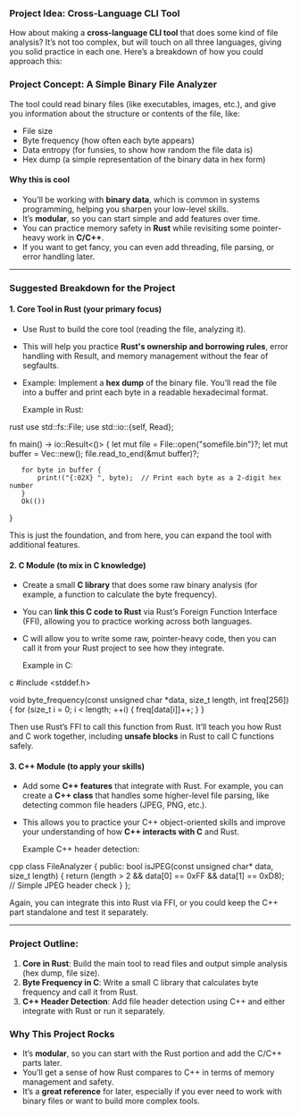
### **Project Idea: Cross-Language CLI Tool**

How about making a **cross-language CLI tool** that does some kind of file analysis? It’s not too complex, but will touch on all three languages, giving you solid practice in each one. Here’s a breakdown of how you could approach this:

### **Project Concept: A Simple Binary File Analyzer**

The tool could read binary files (like executables, images, etc.), and give you information about the structure or contents of the file, like:

- File size
- Byte frequency (how often each byte appears)
- Data entropy (for funsies, to show how random the file data is)
- Hex dump (a simple representation of the binary data in hex form)

#### **Why this is cool**

- You'll be working with **binary data**, which is common in systems programming, helping you sharpen your low-level skills.
- It’s **modular**, so you can start simple and add features over time.
- You can practice memory safety in **Rust** while revisiting some pointer-heavy work in **C/C++**.
- If you want to get fancy, you can even add threading, file parsing, or error handling later.

---

### **Suggested Breakdown for the Project**

#### 1. **Core Tool in Rust** (your primary focus)

- Use Rust to build the core tool (reading the file, analyzing it).
- This will help you practice **Rust's ownership and borrowing rules**, error handling with Result, and memory management without the fear of segfaults.
- Example: Implement a **hex dump** of the binary file. You’ll read the file into a buffer and print each byte in a readable hexadecimal format.

   Example in Rust:

rust
   use std::fs::File;
   use std::io::{self, Read};

   fn main() -> io::Result<()> {
       let mut file = File::open("somefile.bin")?;
       let mut buffer = Vec::new();
       file.read_to_end(&mut buffer)?;

       for byte in buffer {
           print!("{:02X} ", byte);  // Print each byte as a 2-digit hex number
       }
       Ok(())
   }

   This is just the foundation, and from here, you can expand the tool with additional features.

#### 2. **C Module** (to mix in C knowledge)

- Create a small **C library** that does some raw binary analysis (for example, a function to calculate the byte frequency).
- You can **link this C code to Rust** via Rust’s Foreign Function Interface (FFI), allowing you to practice working across both languages.
- C will allow you to write some raw, pointer-heavy code, then you can call it from your Rust project to see how they integrate.

   Example in C:

c
   #include <stddef.h>

   void byte_frequency(const unsigned char *data, size_t length, int freq[256]) {
       for (size_t i = 0; i < length; ++i) {
           freq[data[i]]++;
       }
   }

   Then use Rust’s FFI to call this function from Rust. It’ll teach you how Rust and C work together, including **unsafe blocks** in Rust to call C functions safely.

#### 3. **C++ Module** (to apply your skills)

- Add some **C++ features** that integrate with Rust. For example, you can create a **C++ class** that handles some higher-level file parsing, like detecting common file headers (JPEG, PNG, etc.).
- This allows you to practice your C++ object-oriented skills and improve your understanding of how **C++ interacts with C** and Rust.

   Example C++ header detection:

cpp
   class FileAnalyzer {
   public:
       bool isJPEG(const unsigned char* data, size_t length) {
           return (length > 2 && data[0] == 0xFF && data[1] == 0xD8);  // Simple JPEG header check
       }
   };

   Again, you can integrate this into Rust via FFI, or you could keep the C++ part standalone and test it separately.

---

### **Project Outline:**

1. **Core in Rust**: Build the main tool to read files and output simple analysis (hex dump, file size).
2. **Byte Frequency in C**: Write a small C library that calculates byte frequency and call it from Rust.
3. **C++ Header Detection**: Add file header detection using C++ and either integrate with Rust or run it separately.

### **Why This Project Rocks**

- It’s **modular**, so you can start with the Rust portion and add the C/C++ parts later.
- You’ll get a sense of how Rust compares to C++ in terms of memory management and safety.
- It’s a **great reference** for later, especially if you ever need to work with binary files or want to build more complex tools.
